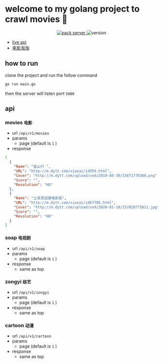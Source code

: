 # welcome to my golang project to crawl movies 👋

<p align="center">
  <a href="https://github.com/dytt-bryce/server">
    <img src="https://github.com/dytt-bryce/server/workflows/pack%20server/badge.svg" alt='pack server'>
  </a>
  <img alt="version" src="https://img.shields.io/badge/version-1.0.0-green.svg?cacheSeconds=2592000">
</p>

* [live api](http://guygubaby.top:5000/api/v1/movies)
* [电影淘淘](https://www.dytt.com/)

## how to run

clone the project and run the follow command 

``` bash
go run main.go
```

then the server will listen port `5000` 

## api

### movies `电影` 

* url `/api/v1/movies` 
* params 
  + page (default is `1` )
* response

``` json
[
  {
    "Name": "釜山行 ",
    "URL": "http://m.dytt.com/xiazai/id959.html",
    "Cover": "http://m.dytt.com/upload/vod/2019-08-30/15671778360.png",
    "Score": "",
    "Resolution": "HD"
  },
  {
    "Name": "土耳其战狼电影版",
    "URL": "http://m.dytt.com/xiazai/id67785.html",
    "Cover": "http://m.dytt.com/upload/vod/2020-01-18/157928775811.jpg",
    "Score": "",
    "Resolution": "HD"
  }
]
```

### soap `电视剧` 

* url `/api/v1/soap` 
* params 
  + page (default is `1` )
* response
  + same as top

### zongyi `综艺` 

* url `/api/v1/zongyi` 
* params 
  + page (default is `1` )
* response
  + same as top

### cartoon `动漫` 

* url `/api/v1/cartoon` 
* params 
  + page (default is `1` )
* response
  + same as top

